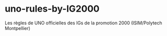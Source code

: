 # uno-rules-by-IG2000
Les règles de UNO officielles des IGs de la promotion 2000 (ISIM/Polytech Montpellier)

